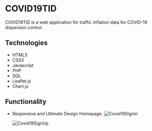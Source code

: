 # COVID19TID
COVID19TID is a web application for traffic inflation data for COVID-19 dispersion control.

## Technologies
  * HTML5
  * CSS3
  * Javascript
  * PHP
  * SQL
  * Leaflet.js
  * Chart.js
 
 ## Functionality

 * Responsive and Ultimate Design Homepage.
   ![Covid19Signin](https://user-images.githubusercontent.com/51766689/151883657-1be1f4c4-c6f4-45f3-ab3d-77f50a2928ad.PNG) 
   
   ![Covid19SignUp](https://user-images.githubusercontent.com/51766689/151883650-df149463-cd10-4823-bad7-af7bfa8a8cc9.PNG)
